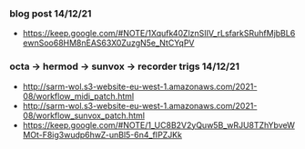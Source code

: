 ### blog post 14/12/21

- https://keep.google.com/#NOTE/1Xqufk40ZlznSIIV_rLsfarkSRuhfMjbBL6ewnSoo68HM8nEAS63X0ZuzgN5e_NtCYqPV

### octa -> hermod -> sunvox -> recorder trigs 14/12/21

- http://sarm-wol.s3-website-eu-west-1.amazonaws.com/2021-08/workflow_midi_patch.html
- http://sarm-wol.s3-website-eu-west-1.amazonaws.com/2021-08/workflow_sunvox_patch.html
- https://keep.google.com/#NOTE/1_UC8B2V2yQuw5B_wRJU8TZhYbveWMOt-F8ig3wudp6hwZ-unBl5-6n4_fIPZJKk
